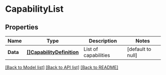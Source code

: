 # CapabilityList

## Properties
Name | Type | Description | Notes
------------ | ------------- | ------------- | -------------
**Data** | [**[]CapabilityDefinition**](CapabilityDefinition.md) | List of capabilities | [default to null]

[[Back to Model list]](../README.md#documentation-for-models) [[Back to API list]](../README.md#documentation-for-api-endpoints) [[Back to README]](../README.md)

